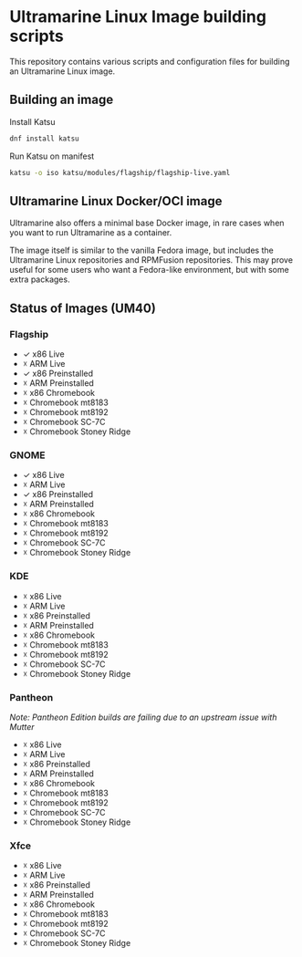 # Ultramarine Linux Image building scripts

This repository contains various scripts and configuration files for building an Ultramarine Linux image.

## Building an image

Install Katsu

```bash
dnf install katsu
```

Run Katsu on manifest

```bash
katsu -o iso katsu/modules/flagship/flagship-live.yaml
```

## Ultramarine Linux Docker/OCI image

Ultramarine also offers a minimal base Docker image, in rare cases when you want to run Ultramarine as a container.

The image itself is similar to the vanilla Fedora image, but includes the Ultramarine Linux repositories and RPMFusion repositories. This may prove useful for some users who want a Fedora-like environment, but with some extra packages.

## Status of Images (UM40)

### Flagship

- ✓ x86 Live
- ☓ ARM Live
- ✓ x86 Preinstalled
- ☓ ARM Preinstalled
- ☓ x86 Chromebook
- ☓ Chromebook mt8183
- ☓ Chromebook mt8192
- ☓ Chromebook SC-7C
- ☓ Chromebook Stoney Ridge

### GNOME

- ✓ x86 Live
- ☓ ARM Live
- ✓ x86 Preinstalled
- ☓ ARM Preinstalled
- ☓ x86 Chromebook
- ☓ Chromebook mt8183
- ☓ Chromebook mt8192
- ☓ Chromebook SC-7C
- ☓ Chromebook Stoney Ridge

### KDE

- ☓ x86 Live
- ☓ ARM Live
- ☓ x86 Preinstalled
- ☓ ARM Preinstalled
- ☓ x86 Chromebook
- ☓ Chromebook mt8183
- ☓ Chromebook mt8192
- ☓ Chromebook SC-7C
- ☓ Chromebook Stoney Ridge

### Pantheon

_Note: Pantheon Edition builds are failing due to an upstream issue with Mutter_

- ☓ x86 Live
- ☓ ARM Live
- ☓ x86 Preinstalled
- ☓ ARM Preinstalled
- ☓ x86 Chromebook
- ☓ Chromebook mt8183
- ☓ Chromebook mt8192
- ☓ Chromebook SC-7C
- ☓ Chromebook Stoney Ridge

### Xfce

- ☓ x86 Live
- ☓ ARM Live
- ☓ x86 Preinstalled
- ☓ ARM Preinstalled
- ☓ x86 Chromebook
- ☓ Chromebook mt8183
- ☓ Chromebook mt8192
- ☓ Chromebook SC-7C
- ☓ Chromebook Stoney Ridge

